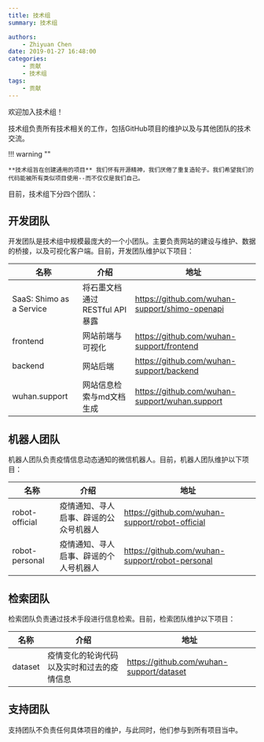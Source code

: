 ```yaml
---
title: 技术组
summary: 技术组

authors:
    - Zhiyuan Chen
date: 2019-01-27 16:48:00
categories: 
    - 贡献
    - 技术组
tags:
    - 贡献
---
```


欢迎加入技术组！

技术组负责所有技术相关的工作，包括GitHub项目的维护以及与其他团队的技术交流。

!!! warning ""

    **技术组旨在创建通用的项目** 我们怀有开源精神，我们厌倦了重复造轮子。我们希望我们的代码能被所有类似项目使用--而不仅仅是我们自己。

目前，技术组下分四个团队：

## 开发团队

开发团队是技术组中规模最庞大的一个小团队。主要负责网站的建设与维护、数据的桥接，以及可视化客户端。目前，开发团队维护以下项目：

| 名称                     | 介绍                        | 地址                                              |
|--------------------------|----------------------------|--------------------------------------------------|
| SaaS: Shimo as a Service | 将石墨文档通过RESTful API暴露 | <https://github.com/wuhan-support/shimo-openapi> |
| frontend                 | 网站前端与可视化             | <https://github.com/wuhan-support/frontend>       |
| backend                  | 网站后端                    | <https://github.com/wuhan-support/backend>        |
| wuhan.support            | 网站信息检索与md文档生成      | <https://github.com/wuhan-support/wuhan.support>  |

## 机器人团队

机器人团队负责疫情信息动态通知的微信机器人。目前，机器人团队维护以下项目：

| 名称           | 介绍                              | 地址                                               |
|----------------|----------------------------------|---------------------------------------------------|
| robot-official | 疫情通知、寻人启事、辟谣的公众号机器人 | <https://github.com/wuhan-support/robot-official> |
| robot-personal | 疫情通知、寻人启事、辟谣的个人号机器人 | <https://github.com/wuhan-support/robot-personal> |

## 检索团队

检索团队负责通过技术手段进行信息检索。目前，检索团队维护以下项目：

| 名称          | 介绍                                  | 地址                                       |
|---------------|--------------------------------------|--------------------------------------------|
| dataset       | 疫情变化的轮询代码以及实时和过去的疫情信息 | <https://github.com/wuhan-support/dataset> |

## 支持团队

支持团队不负责任何具体项目的维护，与此同时，他们参与到所有项目当中。
